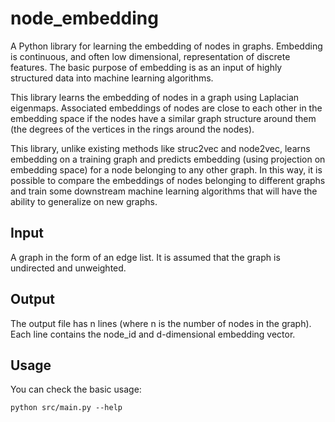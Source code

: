 # node_embedding
A Python library for learning the embedding of nodes in graphs. Embedding is continuous, and often low dimensional, representation of discrete features. The basic purpose of embedding is as an input of highly structured data into machine learning algorithms.

This library learns the embedding of nodes in a graph using Laplacian eigenmaps. Associated embeddings of nodes are close to each other in the embedding space if the nodes have a similar graph structure around them (the degrees of the vertices in the rings around the nodes). 

This library, unlike existing methods like struc2vec and node2vec,
learns embedding on a training graph and predicts embedding (using projection on embedding space) for a node belonging to any other graph. In this way, it is possible to compare the embeddings of nodes belonging to different graphs and train some downstream machine learning algorithms that will have the ability to generalize on new graphs.

## Input
A graph in the form of an edge list. It is assumed that the graph is undirected and unweighted. 

## Output 
The output file has n lines (where n is the number of nodes in the graph). Each line contains the node_id and d-dimensional embedding vector.  

## Usage
You can check the basic usage:
    
    python src/main.py --help 
